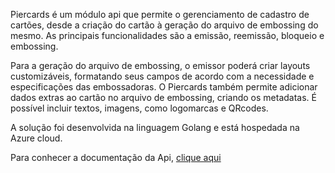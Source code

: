 Piercards é um módulo api que permite o gerenciamento de cadastro de cartões, desde a criação do cartão 
à geração do arquivo de embossing do mesmo. As principais funcionalidades são a emissão, reemissão, 
bloqueio e embossing. 
 
Para a geração do arquivo de embossing, o emissor poderá criar layouts customizáveis, formatando seus campos de acordo com a necessidade e especificações das embossadoras. 
O Piercards também permite adicionar dados extras ao cartão no arquivo de embossing, criando os metadatas. É possível incluir textos, imagens, como logomarcas e QRcodes.

A solução foi desenvolvida na linguagem Golang e está hospedada na Azure cloud.

Para conhecer a documentação da Api, [clique aqui](https://documenter.getpostman.com/view/6944804/SVzuZfx9)